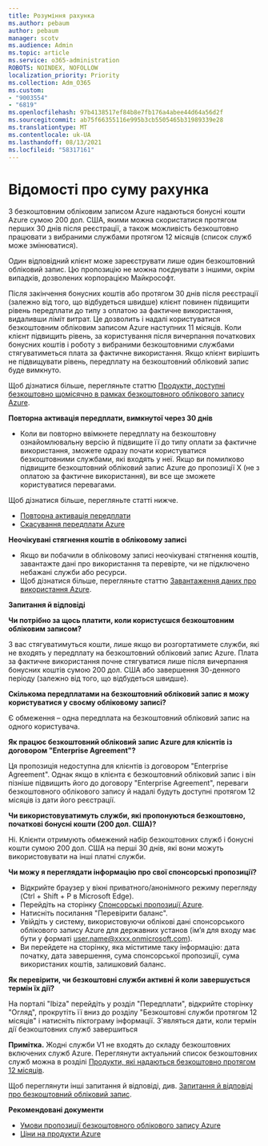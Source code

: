 ```yaml
---
title: Розуміння рахунка
ms.author: pebaum
author: pebaum
manager: scotv
ms.audience: Admin
ms.topic: article
ms.service: o365-administration
ROBOTS: NOINDEX, NOFOLLOW
localization_priority: Priority
ms.collection: Adm_O365
ms.custom:
- "9003554"
- "6819"
ms.openlocfilehash: 97b4138517ef84b8e7fb176a4abee44d64a56d2f
ms.sourcegitcommit: ab75f66355116e995b3cb5505465b31989339e28
ms.translationtype: MT
ms.contentlocale: uk-UA
ms.lasthandoff: 08/13/2021
ms.locfileid: "58317161"
---
```

# <a name="understand-billing-amount"></a>Відомості про суму рахунка

З безкоштовним обліковим записом Azure надаються бонусні кошти Azure сумою 200 дол. США, якими можна скористатися протягом перших 30 днів після реєстрації, а також можливість безкоштовно працювати з вибраними службами протягом 12 місяців (список служб може змінюватися).

Один відповідний клієнт може зареєструвати лише один безкоштовний обліковий запис. Цю пропозицію не можна поєднувати з іншими, окрім випадків, дозволених корпорацією Майкрософт.

Після закінчення бонусних коштів або протягом 30 днів після реєстрації (залежно від того, що відбудеться швидше) клієнт повинен підвищити рівень передплати до типу з оплатою за фактичне використання, видаливши ліміт витрат. Це дозволить і надалі користуватися безкоштовним обліковим записом Azure наступних 11 місяців. Коли клієнт підвищить рівень, за користування після вичерпання початкових бонусних коштів і роботу з вибраними безкоштовними службами стягуватиметься плата за фактичне використання. Якщо клієнт вирішить не підвищувати рівень, передплату на безкоштовний обліковий запис буде вимкнуто.

Щоб дізнатися більше, перегляньте статтю [Продукти, доступні безкоштовно щомісячно в рамках безкоштовного облікового запису Azure](https://azure.microsoft.com/free/free-account-faq/).

**Повторна активація передплати, вимкнутої через 30 днів**

- Коли ви повторно ввімкнете передплату на безкоштовну ознайомлювальну версію й підвищите її до типу оплати за фактичне використання, зможете одразу почати користуватися безкоштовними службами, які входять у неї. Якщо ви помилково підвищите безкоштовний обліковий запис Azure до пропозиції X (не з оплатою за фактичне використання), ви все ще зможете користуватися перевагами.

Щоб дізнатися більше, перегляньте статті нижче. 
- [Повторна активація передплати](https://docs.microsoft.com/azure/billing/billing-subscription-become-disable?WT.mc_id=Portal-Microsoft_Azure_Support)
- [Скасування передплати Azure](https://docs.microsoft.com/azure/billing/billing-how-to-cancel-azure-subscription?WT.mc_id=Portal-Microsoft_Azure_Support)

**Неочікувані стягнення коштів в обліковому записі**

- Якщо ви побачили в обліковому записі неочікувані стягнення коштів, завантажте дані про використання та перевірте, чи не підключено небажані служби або ресурси.
- Щоб дізнатися більше, перегляньте статтю [Завантаження даних про використання Azure](https://docs.microsoft.com/azure/billing/billing-download-azure-invoice-daily-usage-date?WT.mc_id=Portal-Microsoft_Azure_Support#download-usage).

**Запитання й відповіді**

**Чи потрібно за щось платити, коли користуєшся безкоштовним обліковим записом?**

З вас стягуватимуться кошти, лише якщо ви розгортатимете служби, які не входять у передплату на безкоштовний обліковий запис Azure. Плата за фактичне використання почне стягуватися лише після вичерпання бонусних коштів сумою 200 дол. США або завершення 30-денного періоду (залежно від того, що відбудеться швидше).

**Скількома передплатами на безкоштовний обліковий запис я можу користуватися у своєму обліковому записі?**  

Є обмеження – одна передплата на безкоштовний обліковий запис на одного користувача.

**Як працює безкоштовний обліковий запис Azure для клієнтів із договором "Enterprise Agreement"?**  

Ця пропозиція недоступна для клієнтів із договором "Enterprise Agreement". Однак якщо в клієнта є безкоштовний обліковий запис і він пізніше підвищить його до договору "Enterprise Agreement", переваги безкоштовного облікового запису й надалі будуть доступні протягом 12 місяців із дати його реєстрації.

**Чи використовуватимуть служби, які пропонуються безкоштовно, початкові бонусні кошти (200 дол. США)?**  

Ні. Клієнти отримують обмежений набір безкоштовних служб і бонусні кошти сумою 200 дол. США на перші 30 днів, які вони можуть використовувати на інші платні служби.

**Чи можу я переглядати інформацію про свої спонсорські пропозиції?**

- Відкрийте браузер у вікні приватного/анонімного режиму перегляду (Ctrl + Shift + P в Microsoft Edge).
- Перейдіть на сторінку [Спонсорські пропозиції Azure](http://www.microsoftazuresponsorships.com/).
- Натисніть посилання "Перевірити баланс".
- Увійдіть у систему, використовуючи облікові дані спонсорського облікового запису Azure для державних установ (ім’я для входу має бути у форматі user.name@xxxx.onmicrosoft.com).
- Ви перейдете на сторінку, яка міститиме таку інформацію: дата початку, дата завершення, сума спонсорської пропозиції, сума використаних коштів, залишковий баланс.

**Як перевірити, чи безкоштовні служби активні й коли завершується термін їх дії?**

На порталі "Ibiza" перейдіть у розділ "Передплати", відкрийте сторінку "Огляд", прокрутіть її вниз до розділу "Безкоштовні служби протягом 12 місяців" і натисніть піктограму інформації. З'являться дати, коли термін дії безкоштовних служб завершиться

**Примітка.** Жодні служби V1 не входять до складу безкоштовних включених служб Azure. Переглянути актуальний список безкоштовних служб можна в розділі [Продукти, які надаються безкоштовно протягом 12 місяців](http://www.microsoftazuresponsorships.com/).

Щоб переглянути інші запитання й вiдповiдi, див. [Запитання й вiдповiдi про безкоштовний обліковий запис](https://azure.microsoft.com/free/free-account-faq/).

**Рекомендовані документи**

- [Умови пропозиції безкоштовного облікового запису Azure](https://azure.microsoft.com/offers/ms-azr-0044p/)
- [Ціни на продукти Azure](https://azure.microsoft.com/pricing/)